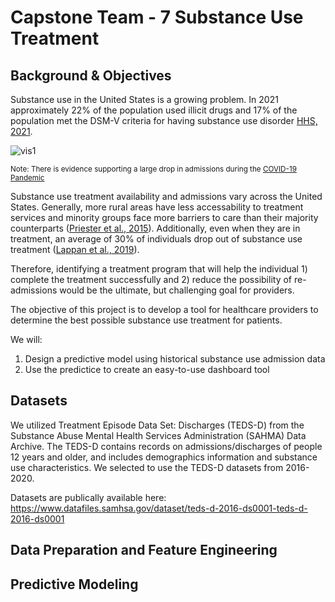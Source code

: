 # Capstone Team - 7 Substance Use Treatment

## Background & Objectives

Substance use in the United States is a growing problem. In 2021 approximately 22% of the population used illicit drugs and 17% of the population met the DSM-V criteria for having substance use disorder [HHS, 2021](https://www.hhs.gov/about/news/2023/01/04/samhsa-announces-national-survey-drug-use-health-results-detailing-mental-illness-substance-use-levels-2021.html).

![vis1](https://github.com/metzlere/MADS-Capstone/assets/37027603/4c263e64-d347-44e0-965d-331ad439c81e)

<sub> Note: There is evidence supporting a large drop in admissions during the [COVID-19 Pandemic](https://www.usnews.com/news/health-news/articles/2022-09-26/big-drop-seen-in-drug-treatment-admissions-during-pandemic#:~:text=Before%202020%2C%20admissions%20to%20treatment,10%2C000%20to%2067%20per%2010%2C000.) <sub> 

Substance use treatment availability and admissions vary across the United States. Generally, more rural areas have less accessability to treatment services and minority groups face more barriers to care than their majority counterparts ([Priester et al., 2015](https://www.ncbi.nlm.nih.gov/pmc/articles/PMC4695242/)). Additionally, even when they are in treatment, an average of 30% of individuals drop out of substance use treatment ([Lappan et al., 2019](https://pubmed.ncbi.nlm.nih.gov/31454123/)).

Therefore, identifying a treatment program that will help the individual 1) complete the treatment successfully and 2) reduce the possibility of re-admissions would be the ultimate, but challenging goal for providers.

The objective of this project is to develop a tool for healthcare providers to determine the best possible substance use treatment for patients.

We will:

1. Design a predictive model using historical substance use admission data
2. Use the predictice to create an easy-to-use dashboard tool

## Datasets

We utilized Treatment Episode Data Set: Discharges (TEDS-D) from the Substance Abuse Mental Health Services Administration (SAHMA) Data Archive. The TEDS-D contains records on admissions/discharges of people 12 years and older, and includes demographics information and substance use characteristics. We selected to use the TEDS-D datasets from 2016-2020.

Datasets are publically available here: https://www.datafiles.samhsa.gov/dataset/teds-d-2016-ds0001-teds-d-2016-ds0001

## Data Preparation and Feature Engineering

## Predictive Modeling
